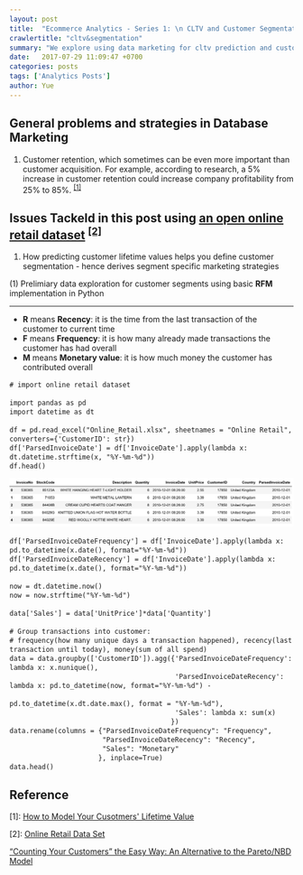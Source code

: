 ```yaml
---
layout: post
title:  "Ecommerce Analytics - Series 1: \n CLTV and Customer Segmentation"
crawlertitle: "cltv&segmentation"
summary: "We explore using data marketing for cltv prediction and customer segmentation"
date:   2017-07-29 11:09:47 +0700
categories: posts
tags: ['Analytics Posts']
author: Yue
---
```


General problems and strategies in Database Marketing
---
1. Customer retention, which sometimes can be even more important than customer acquisition. For example, according to research, a 5% increase in customer retention could increase company profitability from 25% to 85%. <sup>[\[1\]](#ref1)</sup>

Issues Tackeld in this post using [an open online retail dataset](http://archive.ics.uci.edu/ml/datasets/online+retail) <sup>[\[2\]](#ref2)</sup>
---
1. How predicting customer lifetime values helps you define customer segmentation - hence derives segment specific marketing strategies

(1) Prelimiary data exploration for customer segments using basic **RFM** implementation in Python

___
* **R** means **Recency**: it is the time from the last transaction of the customer to current time
* **F** means **Frequency**: it is how many already made transactions the customer has had overall  
* **M** means **Monetary value**: it is how much money the customer has contributed overall 

```
# import online retail dataset

import pandas as pd
import datetime as dt

df = pd.read_excel("Online_Retail.xlsx", sheetnames = "Online Retail", converters={'CustomerID': str})
df['ParsedInvoiceDate'] = df['InvoiceDate'].apply(lambda x: dt.datetime.strftime(x, "%Y-%m-%d"))
df.head()
```

<img src="/assets/images/online_retail_imported.png"/> 

```
df['ParsedInvoiceDateFrequency'] = df['InvoiceDate'].apply(lambda x: pd.to_datetime(x.date(), format="%Y-%m-%d"))
df['ParsedInvoiceDateRecency'] = df['InvoiceDate'].apply(lambda x: pd.to_datetime(x.date(), format="%Y-%m-%d"))

now = dt.datetime.now()
now = now.strftime("%Y-%m-%d")

data['Sales'] = data['UnitPrice']*data['Quantity']

# Group transactions into customer: 
# frequency(how many unique days a transaction happened), recency(last transaction until today), money(sum of all spend)
data = data.groupby(['CustomerID']).agg({'ParsedInvoiceDateFrequency': lambda x: x.nunique(),
                                         'ParsedInvoiceDateRecency': lambda x: pd.to_datetime(now, format="%Y-%m-%d") -   
                                         pd.to_datetime(x.dt.date.max(), format = "%Y-%m-%d"),
                                         'Sales': lambda x: sum(x)
                                        })
data.rename(columns = {"ParsedInvoiceDateFrequency": "Frequency", 
                       "ParsedInvoiceDateRecency": "Recency",
                       "Sales": "Monetary"
                      }, inplace=True)
data.head()
```



Reference
---
<a name="ref1">[1]</a>: [How to Model Your Cusotmers' Lifetime Value](http://www.internetrix.com.au/blog/how-to-model-customer-lifetime-value/)

<a name="ref2">[2]</a>: [Online Retail Data Set](http://archive.ics.uci.edu/ml/datasets/online+retail)

[“Counting Your Customers” the Easy Way: An Alternative to the Pareto/NBD Model](http://mktg.uni-svishtov.bg/ivm/resources/Counting_Your_Customers.pdf)


